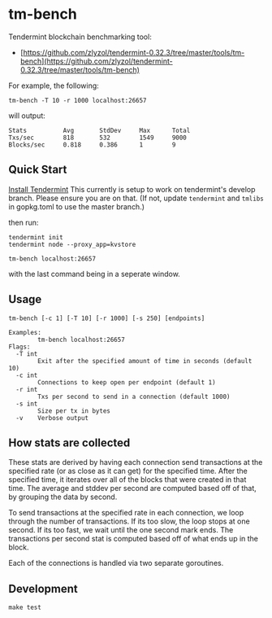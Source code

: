 # tm-bench

Tendermint blockchain benchmarking tool:

- [https://github.com/zlyzol/tendermint-0.32.3/tree/master/tools/tm-bench](https://github.com/zlyzol/tendermint-0.32.3/tree/master/tools/tm-bench)

For example, the following:

```
tm-bench -T 10 -r 1000 localhost:26657
```

will output:

```
Stats          Avg       StdDev     Max      Total
Txs/sec        818       532        1549     9000
Blocks/sec     0.818     0.386      1        9
```

## Quick Start

[Install Tendermint](../introduction/install.md)
This currently is setup to work on tendermint's develop branch. Please ensure
you are on that. (If not, update `tendermint` and `tmlibs` in gopkg.toml to use
the master branch.)

then run:

```
tendermint init
tendermint node --proxy_app=kvstore
```

```
tm-bench localhost:26657
```

with the last command being in a seperate window.

## Usage

```
tm-bench [-c 1] [-T 10] [-r 1000] [-s 250] [endpoints]

Examples:
        tm-bench localhost:26657
Flags:
  -T int
        Exit after the specified amount of time in seconds (default 10)
  -c int
        Connections to keep open per endpoint (default 1)
  -r int
        Txs per second to send in a connection (default 1000)
  -s int
        Size per tx in bytes
  -v    Verbose output
```

## How stats are collected

These stats are derived by having each connection send transactions at the
specified rate (or as close as it can get) for the specified time. After the
specified time, it iterates over all of the blocks that were created in that
time. The average and stddev per second are computed based off of that, by
grouping the data by second.

To send transactions at the specified rate in each connection, we loop
through the number of transactions. If its too slow, the loop stops at one second.
If its too fast, we wait until the one second mark ends. The transactions per
second stat is computed based off of what ends up in the block.

Each of the connections is handled via two separate goroutines.

## Development

```
make test
```
